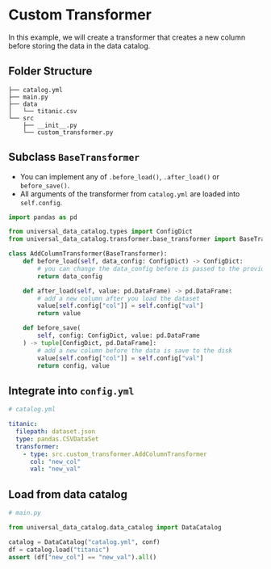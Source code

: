 # Custom Transformer

In this example, we will create a transformer that creates a new column before storing the data in the data catalog.


## Folder Structure

```
├── catalog.yml
├── main.py
├── data
│   └── titanic.csv
└── src
    ├── __init__.py
    └── custom_transformer.py
```

## Subclass `BaseTransformer`

* You can implement any of `.before_load()`, `.after_load()` or `before_save()`.
* All arguments of the transformer from `catalog.yml` are loaded into `self.config`.



```python
import pandas as pd

from universal_data_catalog.types import ConfigDict
from universal_data_catalog.transformer.base_transformer import BaseTransformer

class AddColumnTransformer(BaseTransformer):
    def before_load(self, data_config: ConfigDict) -> ConfigDict:
        # you can change the data_config before is passed to the provider
        return data_config

    def after_load(self, value: pd.DataFrame) -> pd.DataFrame:
        # add a new column after you load the dataset
        value[self.config["col"]] = self.config["val"]
        return value

    def before_save(
        self, config: ConfigDict, value: pd.DataFrame
    ) -> tuple[ConfigDict, pd.DataFrame]:
        # add a new column before the data is save to the disk
        value[self.config["col"]] = self.config["val"]
        return config, value
```

## Integrate into `config.yml`

```yaml
# catalog.yml

titanic:
  filepath: dataset.json
  type: pandas.CSVDataSet
  transformer:
    - type: src.custom_transformer.AddColumnTransformer
      col: "new_col"
      val: "new_val"
```


## Load from data catalog

```python
# main.py

from universal_data_catalog.data_catalog import DataCatalog

catalog = DataCatalog("catalog.yml", conf)
df = catalog.load("titanic")
assert (df["new_col"] == "new_val").all()
```
